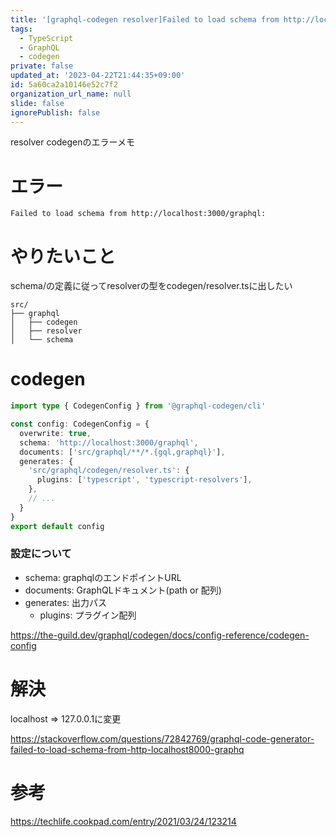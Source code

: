 ```yaml
---
title: '[graphql-codegen resolver]Failed to load schema from http://localhost'
tags:
  - TypeScript
  - GraphQL
  - codegen
private: false
updated_at: '2023-04-22T21:44:35+09:00'
id: 5a60ca2a10146e52c7f2
organization_url_name: null
slide: false
ignorePublish: false
---
```

resolver codegenのエラーメモ
# エラー
`Failed to load schema from http://localhost:3000/graphql:`

# やりたいこと
schema/の定義に従ってresolverの型をcodegen/resolver.tsに出したい

```:ディレクトリ
src/
├── graphql
│   ├── codegen
│   ├── resolver
│   └── schema
```
# codegen
```codegen.ts
import type { CodegenConfig } from '@graphql-codegen/cli'

const config: CodegenConfig = {
  overwrite: true,
  schema: 'http://localhost:3000/graphql',
  documents: ['src/graphql/**/*.{gql,graphql}'],
  generates: {
    'src/graphql/codegen/resolver.ts': {
      plugins: ['typescript', 'typescript-resolvers'],
    },
    // ...
  }
}
export default config
```
### 設定について
- schema: graphqlのエンドポイントURL
- documents: GraphQLドキュメント(path or 配列)
- generates: 出力パス
  - plugins: プラグイン配列


https://the-guild.dev/graphql/codegen/docs/config-reference/codegen-config

# 解決
localhost => 127.0.0.1に変更

https://stackoverflow.com/questions/72842769/graphql-code-generator-failed-to-load-schema-from-http-localhost8000-graphq

# 参考
https://techlife.cookpad.com/entry/2021/03/24/123214
